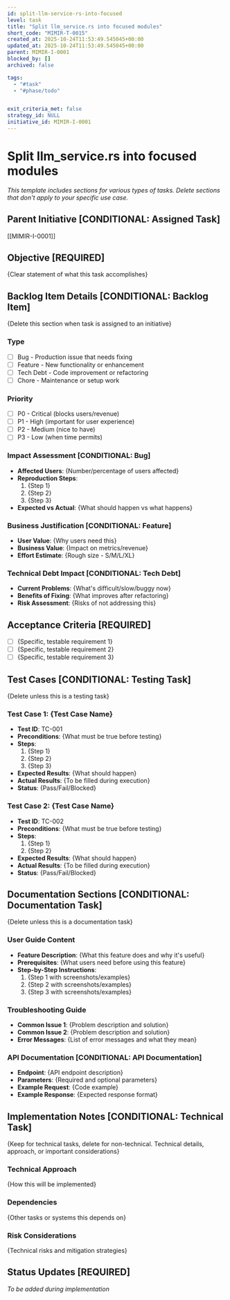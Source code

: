 ```yaml
---
id: split-llm-service-rs-into-focused
level: task
title: "Split llm_service.rs into focused modules"
short_code: "MIMIR-T-0015"
created_at: 2025-10-24T11:53:49.545045+00:00
updated_at: 2025-10-24T11:53:49.545045+00:00
parent: MIMIR-I-0001
blocked_by: []
archived: false

tags:
  - "#task"
  - "#phase/todo"


exit_criteria_met: false
strategy_id: NULL
initiative_id: MIMIR-I-0001
---
```


# Split llm_service.rs into focused modules

*This template includes sections for various types of tasks. Delete sections that don't apply to your specific use case.*

## Parent Initiative **[CONDITIONAL: Assigned Task]**

[[MIMIR-I-0001]]

## Objective **[REQUIRED]**

{Clear statement of what this task accomplishes}

## Backlog Item Details **[CONDITIONAL: Backlog Item]**

{Delete this section when task is assigned to an initiative}

### Type
- [ ] Bug - Production issue that needs fixing
- [ ] Feature - New functionality or enhancement  
- [ ] Tech Debt - Code improvement or refactoring
- [ ] Chore - Maintenance or setup work

### Priority
- [ ] P0 - Critical (blocks users/revenue)
- [ ] P1 - High (important for user experience)
- [ ] P2 - Medium (nice to have)
- [ ] P3 - Low (when time permits)

### Impact Assessment **[CONDITIONAL: Bug]**
- **Affected Users**: {Number/percentage of users affected}
- **Reproduction Steps**: 
  1. {Step 1}
  2. {Step 2}
  3. {Step 3}
- **Expected vs Actual**: {What should happen vs what happens}

### Business Justification **[CONDITIONAL: Feature]**
- **User Value**: {Why users need this}
- **Business Value**: {Impact on metrics/revenue}
- **Effort Estimate**: {Rough size - S/M/L/XL}

### Technical Debt Impact **[CONDITIONAL: Tech Debt]**
- **Current Problems**: {What's difficult/slow/buggy now}
- **Benefits of Fixing**: {What improves after refactoring}
- **Risk Assessment**: {Risks of not addressing this}

## Acceptance Criteria **[REQUIRED]**

- [ ] {Specific, testable requirement 1}
- [ ] {Specific, testable requirement 2}
- [ ] {Specific, testable requirement 3}

## Test Cases **[CONDITIONAL: Testing Task]**

{Delete unless this is a testing task}

### Test Case 1: {Test Case Name}
- **Test ID**: TC-001
- **Preconditions**: {What must be true before testing}
- **Steps**: 
  1. {Step 1}
  2. {Step 2}
  3. {Step 3}
- **Expected Results**: {What should happen}
- **Actual Results**: {To be filled during execution}
- **Status**: {Pass/Fail/Blocked}

### Test Case 2: {Test Case Name}
- **Test ID**: TC-002
- **Preconditions**: {What must be true before testing}
- **Steps**: 
  1. {Step 1}
  2. {Step 2}
- **Expected Results**: {What should happen}
- **Actual Results**: {To be filled during execution}
- **Status**: {Pass/Fail/Blocked}

## Documentation Sections **[CONDITIONAL: Documentation Task]**

{Delete unless this is a documentation task}

### User Guide Content
- **Feature Description**: {What this feature does and why it's useful}
- **Prerequisites**: {What users need before using this feature}
- **Step-by-Step Instructions**:
  1. {Step 1 with screenshots/examples}
  2. {Step 2 with screenshots/examples}
  3. {Step 3 with screenshots/examples}

### Troubleshooting Guide
- **Common Issue 1**: {Problem description and solution}
- **Common Issue 2**: {Problem description and solution}
- **Error Messages**: {List of error messages and what they mean}

### API Documentation **[CONDITIONAL: API Documentation]**
- **Endpoint**: {API endpoint description}
- **Parameters**: {Required and optional parameters}
- **Example Request**: {Code example}
- **Example Response**: {Expected response format}

## Implementation Notes **[CONDITIONAL: Technical Task]**

{Keep for technical tasks, delete for non-technical. Technical details, approach, or important considerations}

### Technical Approach
{How this will be implemented}

### Dependencies
{Other tasks or systems this depends on}

### Risk Considerations
{Technical risks and mitigation strategies}

## Status Updates **[REQUIRED]**

*To be added during implementation*
